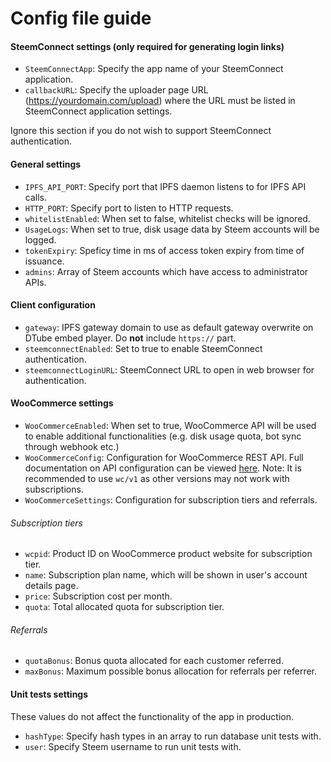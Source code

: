 # Config file guide

#### SteemConnect settings (only required for generating login links)
* `SteemConnectApp`: Specify the app name of your SteemConnect application.
* `callbackURL`: Specify the uploader page URL (https://yourdomain.com/upload) where the URL must be listed in SteemConnect application settings.

Ignore this section if you do not wish to support SteemConnect authentication.

#### General settings
* `IPFS_API_PORT`: Specify port that IPFS daemon listens to for IPFS API calls.
* `HTTP_PORT`: Specify port to listen to HTTP requests.
* `whitelistEnabled`: When set to false, whitelist checks will be ignored.
* `UsageLogs`: When set to true, disk usage data by Steem accounts will be logged.
* `tokenExpiry`: Speficy time in ms of access token expiry from time of issuance.
* `admins`: Array of Steem accounts which have access to administrator APIs.

#### Client configuration
* `gateway`: IPFS gateway domain to use as default gateway overwrite on DTube embed player. Do **not** include `https://` part.
* `steemconnectEnabled`: Set to true to enable SteemConnect authentication.
* `steemconnectLoginURL`: SteemConnect URL to open in web browser for authentication.

#### WooCommerce settings
* `WooCommerceEnabled`: When set to true, WooCommerce API will be used to enable additional functionalities (e.g. disk usage quota, bot sync through webhook etc.)
* `WooCommerceConfig`: Configuration for WooCommerce REST API. Full documentation on API configuration can be viewed [here](https://www.npmjs.com/package/woocommerce-api#setup). Note: It is recommended to use `wc/v1` as other versions may not work with subscriptions.
* `WooCommerceSettings`: Configuration for subscription tiers and referrals.

###### Subscription tiers
* `wcpid`: Product ID on WooCommerce product website for subscription tier.
* `name`: Subscription plan name, which will be shown in user's account details page.
* `price`: Subscription cost per month.
* `quota`: Total allocated quota for subscription tier.

###### Referrals
* `quotaBonus`: Bonus quota allocated for each customer referred.
* `maxBonus`: Maximum possible bonus allocation for referrals per referrer.

#### Unit tests settings

These values do not affect the functionality of the app in production.
* `hashType`: Specify hash types in an array to run database unit tests with.
* `user`: Specify Steem username to run unit tests with.